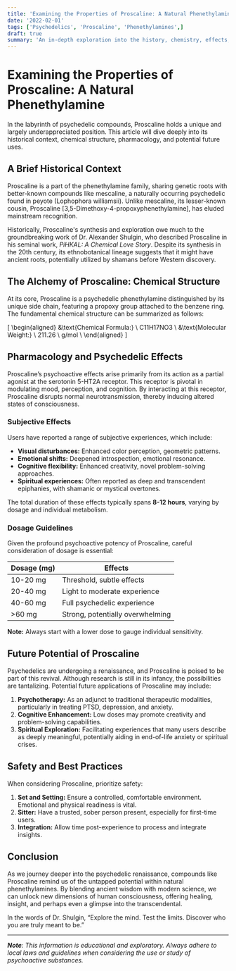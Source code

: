 ```yaml
---
title: 'Examining the Properties of Proscaline: A Natural Phenethylamine'
date: '2022-02-01'
tags: ['Psychedelics', 'Proscaline', 'Phenethylamines',]
draft: true
summary: 'An in-depth exploration into the history, chemistry, effects, and future of Proscaline, an enigmatic natural phenethylamine.'
---
```


# Examining the Properties of Proscaline: A Natural Phenethylamine

In the labyrinth of psychedelic compounds, Proscaline holds a unique and largely underappreciated position. This article will dive deeply into its historical context, chemical structure, pharmacology, and potential future uses.

## A Brief Historical Context 

Proscaline is a part of the phenethylamine family, sharing genetic roots with better-known compounds like mescaline, a naturally occurring psychedelic found in peyote (Lophophora williamsii). Unlike mescaline, its lesser-known cousin, Proscaline [3,5-Dimethoxy-4-propoxyphenethylamine], has eluded mainstream recognition.

Historically, Proscaline's synthesis and exploration owe much to the groundbreaking work of Dr. Alexander Shulgin, who described Proscaline in his seminal work, *PiHKAL: A Chemical Love Story*. Despite its synthesis in the 20th century, its ethnobotanical lineage suggests that it might have ancient roots, potentially utilized by shamans before Western discovery.

## The Alchemy of Proscaline: Chemical Structure

At its core, Proscaline is a psychedelic phenethylamine distinguished by its unique side chain, featuring a propoxy group attached to the benzene ring. The fundamental chemical structure can be summarized as follows:

\[
\begin{aligned}
&\text{Chemical Formula:} \ C11H17NO3 \\
&\text{Molecular Weight:} \ 211.26 \ g/mol \\
\end{aligned}
\]

## Pharmacology and Psychedelic Effects

Proscaline’s psychoactive effects arise primarily from its action as a partial agonist at the serotonin 5-HT2A receptor. This receptor is pivotal in modulating mood, perception, and cognition. By interacting at this receptor, Proscaline disrupts normal neurotransmission, thereby inducing altered states of consciousness.

### Subjective Effects

Users have reported a range of subjective experiences, which include:

- **Visual disturbances:** Enhanced color perception, geometric patterns.
- **Emotional shifts:** Deepened introspection, emotional resonance.
- **Cognitive flexibility:** Enhanced creativity, novel problem-solving approaches.
- **Spiritual experiences:** Often reported as deep and transcendent epiphanies, with shamanic or mystical overtones.

The total duration of these effects typically spans **8-12 hours**, varying by dosage and individual metabolism.

### Dosage Guidelines

Given the profound psychoactive potency of Proscaline, careful consideration of dosage is essential:

| **Dosage (mg)**       | **Effects**                       |
|-----------------------|-----------------------------------|
| 10-20 mg              | Threshold, subtle effects         |
| 20-40 mg              | Light to moderate experience      |
| 40-60 mg              | Full psychedelic experience       |
| >60 mg                | Strong, potentially overwhelming  |

**Note:** Always start with a lower dose to gauge individual sensitivity.

## Future Potential of Proscaline

Psychedelics are undergoing a renaissance, and Proscaline is poised to be part of this revival. Although research is still in its infancy, the possibilities are tantalizing. Potential future applications of Proscaline may include:

1. **Psychotherapy:** As an adjunct to traditional therapeutic modalities, particularly in treating PTSD, depression, and anxiety.
2. **Cognitive Enhancement:** Low doses may promote creativity and problem-solving capabilities.
3. **Spiritual Exploration:** Facilitating experiences that many users describe as deeply meaningful, potentially aiding in end-of-life anxiety or spiritual crises.

## Safety and Best Practices

When considering Proscaline, prioritize safety:

1. **Set and Setting:** Ensure a controlled, comfortable environment. Emotional and physical readiness is vital.
2. **Sitter:** Have a trusted, sober person present, especially for first-time users.
3. **Integration:** Allow time post-experience to process and integrate insights.

## Conclusion

As we journey deeper into the psychedelic renaissance, compounds like Proscaline remind us of the untapped potential within natural phenethylamines. By blending ancient wisdom with modern science, we can unlock new dimensions of human consciousness, offering healing, insight, and perhaps even a glimpse into the transcendental.

In the words of Dr. Shulgin, “Explore the mind. Test the limits. Discover who you are truly meant to be.”

---

***Note**: This information is educational and exploratory. Always adhere to local laws and guidelines when considering the use or study of psychoactive substances.*
